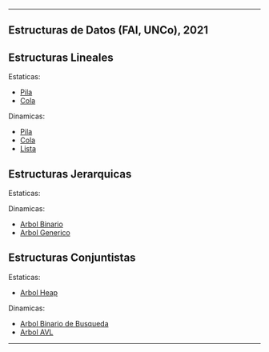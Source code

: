 ---------------------------------------------------------------------------------------------------------------------------------------------------------
Estructuras de Datos (FAI, UNCo), 2021
---------------------------------------------------------------------------------------------------------------------------------------------------------

Estructuras Lineales
---
Estaticas:
- [Pila](https://github.com/Mafetri/EDAT2021/blob/main/src/lineales/estaticas/Pila.java)
- [Cola](https://github.com/Mafetri/EDAT2021/blob/main/src/lineales/estaticas/Cola.java)

Dinamicas:
- [Pila](https://github.com/Mafetri/EDAT2021/blob/main/src/lineales/dinamicas/Pila.java)
- [Cola](https://github.com/Mafetri/EDAT2021/blob/main/src/lineales/dinamicas/Cola.java)
- [Lista](https://github.com/Mafetri/EDAT2021/blob/main/src/lineales/dinamicas/Lista.java)

Estructuras Jerarquicas
---
Estaticas:

Dinamicas:
  - [Arbol Binario](https://github.com/Mafetri/EDAT2021/blob/main/src/jerarquicas/dinamicas/ArbolBin.java)
  - [Arbol Generico](https://github.com/Mafetri/EDAT2021/blob/main/src/jerarquicas/dinamicas/ArbolGen.java)

Estructuras Conjuntistas
---
Estaticas:
  - [Arbol Heap](https://github.com/Mafetri/EDAT2021/blob/main/src/conjuntistas/estaticas/ArbolHeap.java)
 
Dinamicas:
  - [Arbol Binario de Busqueda](https://github.com/Mafetri/EDAT2021/blob/main/src/conjuntistas/dinamicas/ArbolBB.java)
  - [Arbol AVL](https://github.com/Mafetri/EDAT2021/blob/main/src/conjuntistas/dinamicas/ArbolAVL.java)
---------------------------------------------------------------------------------------------------------------------------------------------------------
